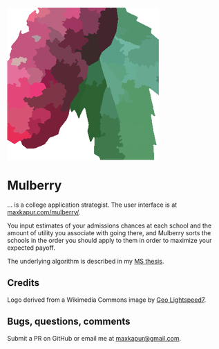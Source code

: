 ![The Mulberry logo, showing a magenta berry and a green leaf](resources/logo-big.png)

# Mulberry

… is a college application strategist. The user interface is at [maxkapur.com/mulberry/](https://maxkapur.com/mulberry/).

You input estimates of your admissions chances at each school and 
the amount of utility you associate with going there, 
and Mulberry sorts the schools in the order you should apply
to them in order to maximize your expected payoff.

The underlying algorithm is described in my [MS thesis](https://github.com/maxkapur/CollegeApplication). 




## Credits

Logo derived from a Wikimedia Commons image by [Geo Lightspeed7](https://en.wikipedia.org/wiki/Morus_(plant)#/media/File:Wild_mulberry.jpg).

## Bugs, questions, comments

Submit a PR on GitHub or email me at [maxkapur@gmail.com](mailto:maxkapur@gmail.com).

